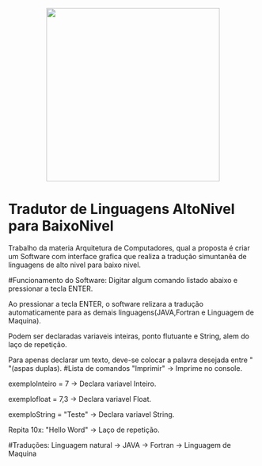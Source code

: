 <p align="center">
  <img src="https://github.com/fonzaex/TradutorLinguagensAltoNivel-BaixoNivel/blob/master/src/tradutorlinguagens/final.png" width="350"/>
</p>

# Tradutor de Linguagens AltoNivel para BaixoNivel

Trabalho da materia Arquitetura de Computadores, qual a proposta é criar um Software com interface grafica que
realiza a tradução simuntanêa de linguagens de alto nivel para baixo nivel.

#Funcionamento do Software:
Digitar algum comando listado abaixo e pressionar a tecla ENTER.

Ao pressionar a tecla ENTER, o software relizara a tradução automaticamente para as demais linguagens(JAVA,Fortran e Linguagem de Maquina).

Podem ser declaradas variaveis inteiras, ponto flutuante e String, alem do laço de repetição.

Para apenas declarar um texto, deve-se colocar a palavra desejada entre " "(aspas duplas).
#Lista de comandos
"Imprimir" -> Imprime no console. 

exemploInteiro = 7 -> Declara variavel Inteiro.

exemplofloat = 7,3 -> Declara variavel Float.

exemploString = "Teste" -> Declara variavel String.

Repita 10x: "Hello Word" -> Laço de repetição.

#Traduções:
Linguagem natural ->
JAVA ->
Fortran ->
Linguagem de Maquina

